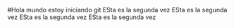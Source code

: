 #Hola mundo estoy iniciando git
ESta es la segunda vez
ESta es la segunda vez
ESta es la segunda vez
ESta es la segunda vez
